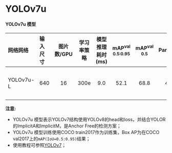 # YOLOv7u

#### YOLOv7u 模型

| 网络网络        | 输入尺寸   | 图片数/GPU | 学习率策略 | 模型推理耗时(ms) | mAP<sup>val<br>0.5:0.95 | mAP<sup>val<br>0.5 | Params(M) | FLOPs(G) |    下载链接       | 配置文件 |
| :------------- | :------- | :-------: | :------: | :------------: | :---------------------: | :----------------: |:---------: | :------: |:---------------: |:-----: |
| YOLOv7u-L     |  640     |    16      |   300e    |       9.0      |  52.1 | 68.8 |  43.59  | 130.10 |[下载链接](https://paddledet.bj.bcebos.com/models/yolov7u_l_300e_coco.pdparams) | [配置文件](./yolov7u_l_300e_coco.yml) |


**注意:**
  - YOLOv7u 模型表示YOLOv7结构使用YOLOv8的head和loss，并结合YOLOR的ImplicitA和ImplicitM，是Anchor Free的检测方案；
  - YOLOv7u 模型训练使用COCO train2017作为训练集，Box AP为在COCO val2017上的`mAP(IoU=0.5:0.95)`结果；
  - 使用教程可参照[YOLOv7](../yolov7)；

